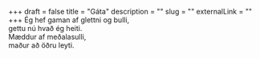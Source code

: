 +++
draft = false
title = "Gáta"
description = ""
slug = ""
externalLink = ""
+++
Ég hef gaman af glettni og bulli,  
gettu nú hvað ég heiti.  
Mæddur af meðalasulli,  
maður að öðru leyti.  
